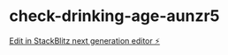 # check-drinking-age-aunzr5

[Edit in StackBlitz next generation editor ⚡️](https://stackblitz.com/~/github.com/smartinez254/check-drinking-age-aunzr5)